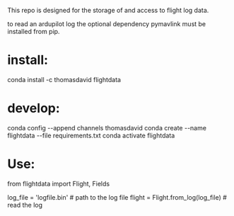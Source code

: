This repo is designed for the storage of and access to flight log data.

to read an ardupilot log the optional dependency pymavlink must be installed from pip.

# install:

conda install -c thomasdavid flightdata

# develop:

conda config --append channels thomasdavid
conda create --name flightdata --file requirements.txt
conda activate flightdata

# Use:

from flightdata import Flight, Fields

log_file = 'logfile.bin' # path to the log file
flight = Flight.from_log(log_file) # read the log

